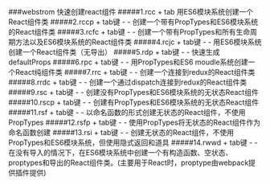###webstrom 快速创建react组件
#####1.rcc + tab   用ES6模块系统创建一个React组件类
#####2.rccp + tab键 - - 创建一个带有PropTypes和ES6模块系统的React组件类
#####3.rcfc + tab键 - - 创建一个带有PropTypes和所有生命周期方法以及ES6模块系统的React组件类
#####4.rcjc + tab键 - - 用ES6模块系统创建一个React组件类（无导出）
#####5.rdp + tab键 - - 快速生成defaultProps
#####6.rpc + tab键 - - 用PropTypes和ES6 moudle系统创建一个React纯组件类
#####7.rrc + tab键 - - 创建一个连接到redux的React组件类
#####8.rrdc + tab键 - - 创建一个通过dispatch连接到redux的React组件类
#####9.rsc + tab键 - - 创建没有PropTypes和ES6模块系统的无状态React组件
#####10.rscp + tab键 - - 创建有PropTypes和ES6模块系统的无状态React组件
#####11.rsf + tab键 - - 以命名函数的形式创建无状态的React组件，不使用PropTypes
#####12.rsfp + tab键 - - 使用PropTypes将无状态的React组件作为命名函数创建
#####13.rsi + tab键 - - 创建无状态的React组件，不使用PropTypes和ES6模块系统，但使用隐式返回和道具
#####14.rwwd + tab键 - - 在没有导入的情况下，在ES6模块系统中创建一个有构造函数、空状态、proptypes和导出的React组件类。(主要用于React时，proptype由webpack提供插件提供)